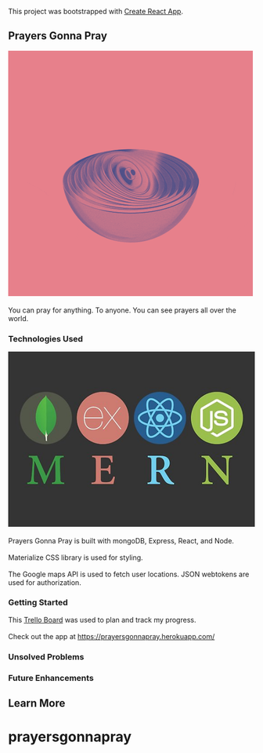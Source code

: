This project was bootstrapped with [Create React App](https://github.com/facebook/create-react-app).

## Prayers Gonna Pray
![](src/images/logo.gif)
<br><br>
You can pray for anything. To anyone. You can see prayers all over the world. 

### Technologies Used

![](src/images/mern.png)
<br><br>
Prayers Gonna Pray is built with mongoDB, Express, React, and Node. 
<br><br>
Materialize CSS library is used for styling. 
<br><br>
The Google maps API is used to fetch user locations. JSON webtokens are used for authorization. 


### Getting Started

This [Trello Board](https://trello.com/b/ftzzpf8q/prayers-gonna-pray) was used to plan and track my progress. 
<br><br>
Check out the app at <https://prayersgonnapray.herokuapp.com/>

### Unsolved Problems


### Future Enhancements

## Learn More

# prayersgonnapray
